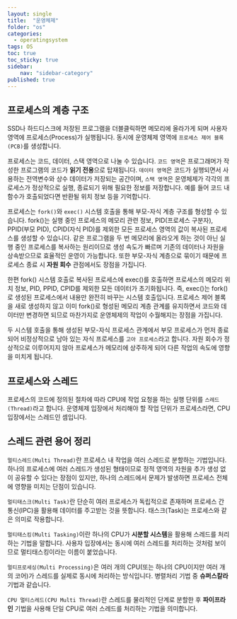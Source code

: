 ```yaml
---
layout: single
title:  "운영체제"
folder: "os"
categories:
  - operatingsystem
tags: OS
toc: true
toc_sticky: true
sidebar:
    nav: "sidebar-category"
published: true
---
```


## 프로세스의 계층 구조
SSD나 하드디스크에 저장된 프로그램을 더블클릭하면 메모리에 올라가게 되며 사용자 영역에 프로세스(Process)가 실행됩니다. 동시에 운영체제 영역에 `프로세스 제어 블록(PCB)`를 생성합니다.

프로세스는 코드, 데이터, 스택 영역으로 나눌 수 있습니다. `코드 영역`은 프로그래머가 작성한 프로그램의 코드가 **읽기 전용**으로 탑재됩니다. `데이터 영역`은 코드가 실행되면서 사용하는 전역변수와 상수 데이터가 저장되는 공간이며, `스택 영역`은 운영체제가 각각의 프로세스가 정상적으로 실행, 종료되기 위해 필요한 정보를 저장합니다. 예를 들어 코드 내 함수가 호출되었다면 반환될 위치 정보 등을 기억합니다.

프로세스는 `fork()`와 `exec()` 시스템 호출을 통해 부모-자식 계층 구조를 형성할 수 있습니다. fork()는 실행 중인 프로세스의 메모리 관련 정보, PID(프로세스 구분자), PPID(부모 PID), CPID(자식 PID)를 제외한 모든 프로세스 영역의 값이 복사된 프로세스를 생성할 수 있습니다. 같은 프로그램을 두 번 메모리에 올라오게 하는 것이 아닌 실행 중인 프로세스를 복사하는 원리이므로 생성 속도가 빠르며 기존의 데이터나 자원을 상속받으므로 효율적인 운영이 가능합니다. 또한 부모-자식 계층으로 묶이기 때문에 프로세스 종료 시 **자원 회수** 관점에서도 장점을 가집니다.

한편 fork() 시스템 호출로 복사된 프로세스에 exec()를 호출하면 프로세스의 메모리 위치 정보, PID, PPID, CPID를 제외한 모든 데이터가 초기화됩니다. 즉, exec()는 fork()로 생성된 프로세스에서 내용만 완전히 바꾸는 시스템 호출입니다. 프로세스 제어 블록을 새로 생성하지 않고 이미 fork()로 형성된 메모리 계층 관계를 유지하면서 코드와 데이터만 변경하면 되므로 마찬가지로 운영체제의 작업이 수월해지는 장점을 가집니다.

두 시스템 호출을 통해 생성된 부모-자식 프로세스 관계에서 부모 프로세스가 먼저 종료되어 비정상적으로 남아 있는 자식 프로세스를 `고아 프로세스`라고 합니다. 자원 회수가 정상적으로 이루어지지 않아 프로세스가 메모리에 상주하게 되어 다른 작업의 속도에 영향을 미치게 됩니다.

## 프로세스와 스레드
프로세스의 코드에 정의된 절차에 따라 CPU에 작업 요청을 하는 실행 단위를 `스레드(Thread)`라고 합니다. 운영체제 입장에서 처리해야 할 작업 단위가 프로세스라면, CPU 입장에서는 스레드인 셈입니다.

## 스레드 관련 용어 정리
`멀티스레드(Multi Thread)`란 프로세스 내 작업을 여러 스레드로 분할하는 기법입니다. 하나의 프로세스에 여러 스레드가 생성된 형태이므로 정적 영역의 자원을 추가 생성 없이 공유할 수 있다는 장점이 있지만, 하나의 스레드에서 문제가 발생하면 프로세스 전체에 영향을 미치는 단점이 있습니다.

`멀티태스크(Multi Task)`란 단순히 여러 프로세스가 독립적으로 존재하며 프로세스 간 통신(IPC)을 활용해 데이터를 주고받는 것을 뜻합니다. 태스크(Task)는 프로세스와 같은 의미로 작용합니다.

`멀티태스킹(Multi Tasking)`이란 하나의 CPU가 **시분할 시스템**을 활용해 스레드를 처리하는 기법을 말합니다. 사용자 입장에서는 동시에 여러 스레드를 처리하는 것처럼 보이므로 멀티태스킹이라는 이름이 붙었습니다.

`멀티프로세싱(Multi Processing)`은 여러 개의 CPU(또는 하나의 CPU이지만 여러 개의 코어)가 스레드를 실제로 동시에 처리하는 방식입니다. 병렬처리 기법 중 **슈퍼스칼라** 기법과 같습니다.

`CPU 멀티스레드(CPU Multi Thread)`란 스레드를 물리적인 단계로 분할한 후 **파이프라인** 기법을 사용해 단일 CPU로 여러 스레드를 처리하는 기법을 의미합니다.
